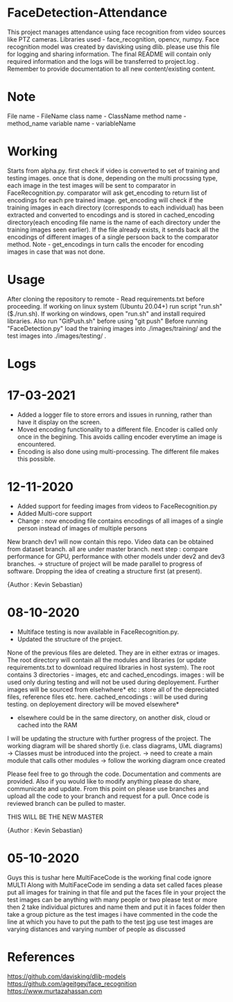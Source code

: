 # FaceDetection-Attendance
This project manages attendance using face recognition from video sources like PTZ cameras. Libraries used - face_recognition, opencv, numpy. Face recognition model was created by davisking using dlib.
please use this file for logging and sharing information. The final README will contain only required information and the logs will be transferred to project.log . Remember to provide documentation to all new content/existing content.

# Note
File name - FileName
class name - ClassName
method name - method_name
variable name - variableName

# Working
Starts from alpha.py. first check if video is converted to set of training and testing images. once that is done, depending on the multi procssing type, each image in the test images will be sent to comparator in FaceRecognition.py. comparator will ask get_encoding to return list of encodings for each pre trained image. get_encoding will check if the training images in each directory (corresponds to each individual) has been extracted and converted to encodings and is stored in cached_encoding directory(each encoding file name is the name of each directory under the training images seen earlier). If the file already exists, it sends back all the encodings of different images of a single persoon back to the comparator method. Note - get_encodings in turn calls the encoder for encoding images in case that was not done.

# Usage
After cloning the repository to remote -
Read requirements.txt before proceeding.
If working on linux system (Ubuntu 20.04+) run script "run.sh" ($./run.sh).
If working on windows, open "run.sh" and install required libraries.
Also run "GitPush.sh" before using "git push"
Before running "FaceDetection.py" load the training images into ./images/training/ and the test images into ./images/testing/ .


# Logs

# 17-03-2021
- Added a logger file to store errors and issues in running, rather than have it display on the screen.
- Moved encoding functionality to a different file. Encoder is called only once in the begining. This avoids calling encoder everytime an image is encountered.
- Encoding is also done using multi-processing. The different file makes this possible. 

# 12-11-2020
- Added support for feeding images from videos to FaceRecognition.py
- Added Multi-core support
- Change : now encoding file contains encodings of all images of a single person instead of images of multiple persons

New branch dev1 will now contain this repo. Video data can be obtained from dataset branch. all are under master branch.
next step : compare performance for GPU, performance with other models under dev2 and dev3 branches.
-> structure of project will be made parallel to progress of software. Dropping the idea of creating a structure first (at present).

{Author : Kevin Sebastian}

# 08-10-2020

- Multiface testing is now available in FaceRecognition.py.
- Updated the structure of the project.

None of the previous files are deleted. They are in either extras or images. The root directory will contain all the modules and libraries (or update requirements.txt to download required libraries in host system). The root contains 3 directories - images, etc and cached_encodings.
images : will be used only during testing and will not be used during deployement. Further images will be sourced from elsehwhere*
etc : store all of the depreciated files, reference files etc. here.
cached_encodings : will be used during testing. on deployement directory will be moved elsewhere*
* elsewhere could be in the same directory, on another disk, cloud or cached into the RAM

I will be updating the structure with further progress of the project. 
The working diagram will be shared shortly (i.e. class diagrams, UML diagrams)
-> Classes must be introduced into the project.
-> need to create a main module that calls other modules
-> follow the working diagram once created

Please feel free to go through the code. Documentation and comments are provided.
Also if you would like to modify anything please do share, communicate and update.
From this point on please use branches and upload all the code to your branch and request for a pull. Once code is reviewed branch can be pulled to master.

THIS WILL BE THE NEW MASTER

{Author : Kevin Sebastian}

# 05-10-2020
Guys this is tushar here MultiFaceCode is the working final code ignore MULTI 
Along with MultiFaceCode im sending a data set called faces please put all images for training in that file and put the faces file in your project 
the test images can be anything with many people or two please test or more then 2 take individual pictures and name them and put it in faces folder then take a group picture as the test images i have commented in the code the line at which you have to put the path to the test jpg
use test images are varying distances and varying number of people as discussed

# References
https://github.com/davisking/dlib-models
https://github.com/ageitgey/face_recognition
https://www.murtazahassan.com
